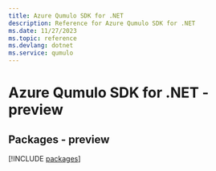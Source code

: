 ```yaml
---
title: Azure Qumulo SDK for .NET
description: Reference for Azure Qumulo SDK for .NET
ms.date: 11/27/2023
ms.topic: reference
ms.devlang: dotnet
ms.service: qumulo
---
```

# Azure Qumulo SDK for .NET - preview
## Packages - preview
[!INCLUDE [packages](qumulo-index.md)]